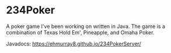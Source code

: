 # 234Poker
A poker game I've been working on written in Java. The game is a combination of Texas Hold Em', Pineapple, and Omaha Poker. 

Javadocs:  https://ehmurray8.github.io/234PokerServer/
